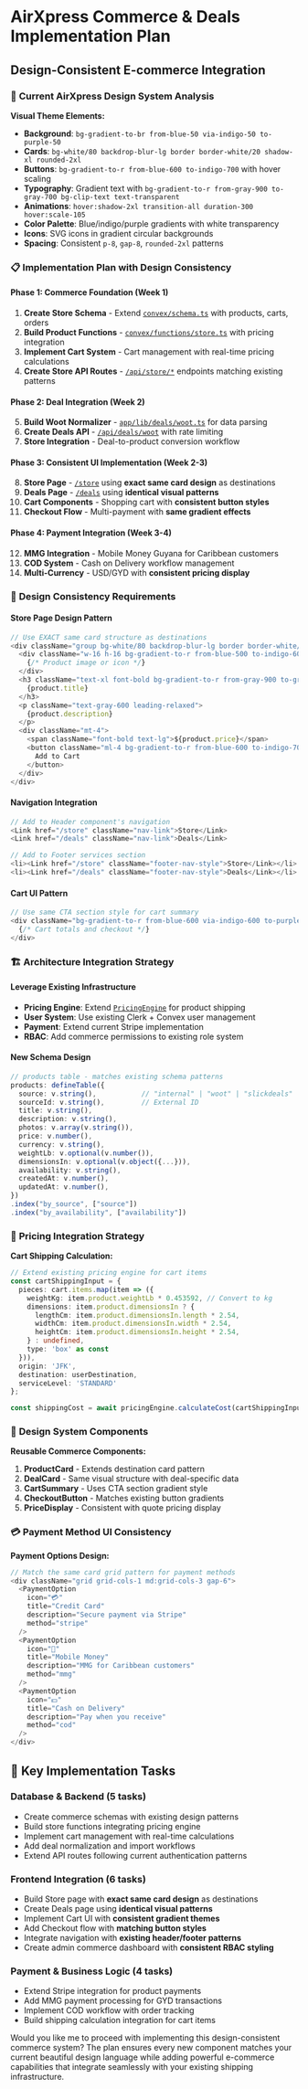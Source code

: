 # AirXpress Commerce & Deals Implementation Plan
## Design-Consistent E-commerce Integration

### 🎨 **Current AirXpress Design System Analysis**

**Visual Theme Elements:**
- **Background**: `bg-gradient-to-br from-blue-50 via-indigo-50 to-purple-50`
- **Cards**: `bg-white/80 backdrop-blur-lg border border-white/20 shadow-xl rounded-2xl`
- **Buttons**: `bg-gradient-to-r from-blue-600 to-indigo-700` with hover scaling
- **Typography**: Gradient text with `bg-gradient-to-r from-gray-900 to-gray-700 bg-clip-text text-transparent`
- **Animations**: `hover:shadow-2xl transition-all duration-300 hover:scale-105`
- **Color Palette**: Blue/indigo/purple gradients with white transparency
- **Icons**: SVG icons in gradient circular backgrounds
- **Spacing**: Consistent `p-8`, `gap-8`, `rounded-2xl` patterns

### 📋 **Implementation Plan with Design Consistency**

#### **Phase 1: Commerce Foundation (Week 1)**
1. **Create Store Schema** - Extend [`convex/schema.ts`](convex/schema.ts) with products, carts, orders
2. **Build Product Functions** - [`convex/functions/store.ts`](convex/functions/store.ts) with pricing integration
3. **Implement Cart System** - Cart management with real-time pricing calculations
4. **Create Store API Routes** - [`/api/store/*`](app/api/store) endpoints matching existing patterns

#### **Phase 2: Deal Integration (Week 2)**
5. **Build Woot Normalizer** - [`app/lib/deals/woot.ts`](app/lib/deals/woot.ts) for data parsing
6. **Create Deals API** - [`/api/deals/woot`](app/api/deals/woot) with rate limiting
7. **Store Integration** - Deal-to-product conversion workflow

#### **Phase 3: Consistent UI Implementation (Week 2-3)**
8. **Store Page** - [`/store`](app/store) using **exact same card design** as destinations
9. **Deals Page** - [`/deals`](app/deals) using **identical visual patterns**
10. **Cart Components** - Shopping cart with **consistent button styles**
11. **Checkout Flow** - Multi-payment with **same gradient effects**

#### **Phase 4: Payment Integration (Week 3-4)**
12. **MMG Integration** - Mobile Money Guyana for Caribbean customers
13. **COD System** - Cash on Delivery workflow management
14. **Multi-Currency** - USD/GYD with **consistent pricing display**

### 🎯 **Design Consistency Requirements**

#### **Store Page Design Pattern**
```typescript
// Use EXACT same card structure as destinations
<div className="group bg-white/80 backdrop-blur-lg border border-white/20 shadow-xl rounded-2xl p-6 text-center hover:shadow-2xl transition-all duration-300 hover:scale-105">
  <div className="w-16 h-16 bg-gradient-to-r from-blue-500 to-indigo-600 rounded-full flex items-center justify-center mx-auto mb-6 shadow-lg group-hover:scale-110 transition-transform duration-300">
    {/* Product image or icon */}
  </div>
  <h3 className="text-xl font-bold bg-gradient-to-r from-gray-900 to-gray-700 bg-clip-text text-transparent mb-3">
    {product.title}
  </h3>
  <p className="text-gray-600 leading-relaxed">
    {product.description}
  </p>
  <div className="mt-4">
    <span className="font-bold text-lg">${product.price}</span>
    <button className="ml-4 bg-gradient-to-r from-blue-600 to-indigo-700 hover:from-blue-700 hover:to-indigo-800 text-white px-4 py-2 rounded-xl font-semibold shadow-xl hover:shadow-2xl transform transition-all duration-200 hover:scale-105">
      Add to Cart
    </button>
  </div>
</div>
```

#### **Navigation Integration**
```typescript
// Add to Header component's navigation
<Link href="/store" className="nav-link">Store</Link>
<Link href="/deals" className="nav-link">Deals</Link>

// Add to Footer services section
<li><Link href="/store" className="footer-nav-style">Store</Link></li>
<li><Link href="/deals" className="footer-nav-style">Deals</Link></li>
```

#### **Cart UI Pattern**
```typescript
// Use same CTA section style for cart summary
<div className="bg-gradient-to-r from-blue-600 via-indigo-600 to-purple-700 rounded-3xl p-12 text-center text-white shadow-2xl relative overflow-hidden">
  {/* Cart totals and checkout */}
</div>
```

### 🏗️ **Architecture Integration Strategy**

#### **Leverage Existing Infrastructure**
- **Pricing Engine**: Extend [`PricingEngine`](app/lib/pricing/engine.ts) for product shipping
- **User System**: Use existing Clerk + Convex user management  
- **Payment**: Extend current Stripe implementation
- **RBAC**: Add commerce permissions to existing role system

#### **New Schema Design**
```typescript
// products table - matches existing schema patterns
products: defineTable({
  source: v.string(),           // "internal" | "woot" | "slickdeals"
  sourceId: v.string(),         // External ID
  title: v.string(),
  description: v.string(),
  photos: v.array(v.string()),
  price: v.number(),
  currency: v.string(),
  weightLb: v.optional(v.number()),
  dimensionsIn: v.optional(v.object({...})),
  availability: v.string(),
  createdAt: v.number(),
  updatedAt: v.number(),
})
.index("by_source", ["source"])
.index("by_availability", ["availability"])
```

### 🔄 **Pricing Integration Strategy**

**Cart Shipping Calculation:**
```typescript
// Extend existing pricing engine for cart items
const cartShippingInput = {
  pieces: cart.items.map(item => ({
    weightKg: item.product.weightLb * 0.453592, // Convert to kg
    dimensions: item.product.dimensionsIn ? {
      lengthCm: item.product.dimensionsIn.length * 2.54,
      widthCm: item.product.dimensionsIn.width * 2.54, 
      heightCm: item.product.dimensionsIn.height * 2.54,
    } : undefined,
    type: 'box' as const
  })),
  origin: 'JFK',
  destination: userDestination,
  serviceLevel: 'STANDARD'
};

const shippingCost = await pricingEngine.calculateCost(cartShippingInput);
```

### 🎯 **Design System Components**

**Reusable Commerce Components:**
1. **ProductCard** - Extends destination card pattern
2. **DealCard** - Same visual structure with deal-specific data
3. **CartSummary** - Uses CTA section gradient style
4. **CheckoutButton** - Matches existing button gradients
5. **PriceDisplay** - Consistent with quote pricing display

### 💳 **Payment Method UI Consistency**

**Payment Options Design:**
```typescript
// Match the same card grid pattern for payment methods
<div className="grid grid-cols-1 md:grid-cols-3 gap-6">
  <PaymentOption 
    icon="💳" 
    title="Credit Card" 
    description="Secure payment via Stripe"
    method="stripe"
  />
  <PaymentOption 
    icon="📱" 
    title="Mobile Money" 
    description="MMG for Caribbean customers"
    method="mmg" 
  />
  <PaymentOption 
    icon="💵" 
    title="Cash on Delivery" 
    description="Pay when you receive"
    method="cod"
  />
</div>
```

## 📝 **Key Implementation Tasks**

### **Database & Backend (5 tasks)**
- Create commerce schemas with existing design patterns
- Build store functions integrating pricing engine
- Implement cart management with real-time calculations
- Add deal normalization and import workflows
- Extend API routes following current authentication patterns

### **Frontend Integration (6 tasks)**  
- Build Store page with **exact same card design** as destinations
- Create Deals page using **identical visual patterns**
- Implement Cart UI with **consistent gradient themes**
- Add Checkout flow with **matching button styles**
- Integrate navigation with **existing header/footer patterns**
- Create admin commerce dashboard with **consistent RBAC styling**

### **Payment & Business Logic (4 tasks)**
- Extend Stripe integration for product payments
- Add MMG payment processing for GYD transactions
- Implement COD workflow with order tracking
- Build shipping calculation integration for cart items

Would you like me to proceed with implementing this design-consistent commerce system? The plan ensures every new component matches your current beautiful design language while adding powerful e-commerce capabilities that integrate seamlessly with your existing shipping infrastructure.